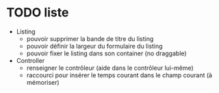 # TODO liste

* Listing
  * pouvoir supprimer la bande de titre du listing
  * pouvoir définir la largeur du formulaire du listing
  * pouvoir fixer le listing dans son container (no draggable)
* Controller
  * renseigner le contrôleur (aide dans le contrôleur lui-même)
  * raccourci pour insérer le temps courant dans le champ courant (à mémoriser)

